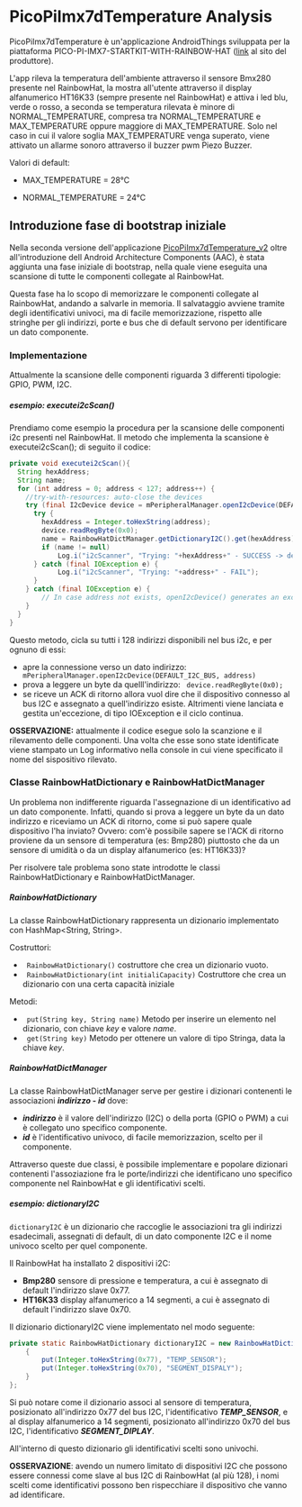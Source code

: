 # PicoPiImx7dTemperature Analysis

PicoPiImx7dTemperature è un'applicazione AndroidThings sviluppata per la piattaforma PICO-PI-IMX7-STARTKIT-WITH-RAINBOW-HAT ([link](https://shop.technexion.com/pico-pi-imx7-startkit-rainbow-hat.html) al sito del produttore).

L'app rileva la temperatura dell'ambiente attraverso il sensore Bmx280 presente nel RainbowHat, la mostra all'utente attraverso il display alfanumerico HT16K33 (sempre presente nel RainbowHat) e attiva i led blu, verde o rosso, a seconda se temperatura rilevata è minore di NORMAL_TEMPERATURE, compresa tra NORMAL_TEMPERATURE e MAX_TEMPERATURE oppure maggiore di MAX_TEMPERATURE. 
Solo nel caso in cui il valore soglia MAX_TEMPERATURE venga superato, viene attivato un allarme sonoro attraverso il buzzer pwm Piezo Buzzer.


Valori di default: 

- MAX_TEMPERATURE = 28°C

- NORMAL_TEMPERATURE = 24°C


## Introduzione fase di bootstrap iniziale

Nella seconda versione dell'applicazione [PicoPiImx7dTemperature_v2](https://github.com/AlessandroCosma/PicoPiTemperature_v2) oltre all'introduzione dell Android Architecture Components (AAC), è stata aggiunta una fase iniziale di bootstrap, nella quale viene eseguita una scansione di tutte le componenti collegate al RainbowHat.

Questa fase ha lo scopo di memorizzare le componenti collegate al RainbowHat, andando a salvarle in memoria. Il salvataggio avviene tramite degli identificativi univoci, ma di facile memorizzazione, rispetto alle stringhe per gli indirizzi, porte e bus che di default servono per identificare un dato componente.

### Implementazione

Attualmente la scansione delle componenti riguarda 3 differenti tipologie: GPIO, PWM, I2C.

##### esempio: executei2cScan()
Prendiamo come esempio la procedura per la scansione delle componenti i2c presenti nel RainbowHat.
Il metodo che implementa la scansione è executei2cScan(); di seguito il codice:


```java
private void executei2cScan(){
  String hexAddress;
  String name;
  for (int address = 0; address < 127; address++) {
    //try-with-resources: auto-close the devices
    try (final I2cDevice device = mPeripheralManager.openI2cDevice(DEFAULT_I2C_BUS, address)) {
      try {
        hexAddress = Integer.toHexString(address);
        device.readRegByte(0x0);
        name = RainbowHatDictManager.getDictionaryI2C().get(hexAddress);
        if (name != null)
            Log.i("i2cScanner", "Trying: "+hexAddress+" - SUCCESS -> device name = "+name);
      } catch (final IOException e) {
            Log.i("i2cScanner", "Trying: "+address+" - FAIL");
      }
    } catch (final IOException e) {
        // In case address not exists, openI2cDevice() generates an exception
    }
  }
}
 ```
Questo metodo, cicla su tutti i 128 indirizzi disponibili nel bus i2c, e per ognuno di essi:
* apre la connessione verso un dato indirizzo: ``` mPeripheralManager.openI2cDevice(DEFAULT_I2C_BUS, address)```
* prova a leggere un byte da quelll'indirizzo: ``` device.readRegByte(0x0);```
* se riceve un ACK di ritorno allora vuol dire che il dispositivo connesso al bus I2C e assegnato a quell'indirizzo esiste.
  Altrimenti viene lanciata e gestita un'eccezione, di tipo IOException e il ciclo continua.

**OSSERVAZIONE:** attualmente il codice esegue solo la scanzione e il rilevamento delle componenti. Una volta che esse sono state identificate viene stampato un Log informativo nella console in cui viene specificato il nome del sispositivo rilevato.

### Classe RainbowHatDictionary e RainbowHatDictManager
Un problema non indifferente riguarda l'assegnazione di un identificativo ad un dato componente. Infatti, quando si prova a leggere un byte da un dato indirizzo e riceviamo un ACK di ritorno, come si può sapere quale dispositivo l'ha inviato?
Ovvero: com'è possibile sapere se l'ACK di ritorno proviene da un sensore di temperatura (es: Bmp280) piuttosto che da un sensore di umidità o da un display alfanumerico (es: HT16K33)?

Per risolvere tale problema sono state introdotte le classi RainbowHatDictionary e RainbowHatDictManager.

##### RainbowHatDictionary
  La classe RainbowHatDictionary rappresenta un dizionario implementato con HashMap<String, String>.

  Costruttori:

  * ``` RainbowHatDictionary()``` costruttore che crea un dizionario vuoto.
  * ``` RainbowHatDictionary(int initialiCapacity)``` Costruttore che crea un dizionario con una certa capacità iniziale

  Metodi:

  * ``` put(String key, String name)``` Metodo per inserire un elemento nel dizionario, con chiave _key_ e valore _name_.
  * ``` get(String key)``` Metodo per ottenere un valore di tipo Stringa, data la chiave _key_.


##### RainbowHatDictManager
  La classe RainbowHatDictManager serve per gestire i dizionari contenenti le associazioni **_indirizzo - id_** dove:
  * **_indirizzo_** è il valore dell'indirizzo (I2C) o della porta (GPIO o PWM) a cui è collegato uno specifico componente.
  * **_id_** è l'identificativo univoco, di facile memorizzazion, scelto per il componente.


Attraverso queste due classi, è possibile implementare e popolare dizionari contenenti l'assoziazione fra le porte/indirizzi che identificano uno specifico componente nel RainbowHat e gli identificativi scelti.

##### esempio: dictionaryI2C
```dictionaryI2C``` è un dizionario che raccoglie le associazioni tra gli indirizzi esadecimali, assegnati di default, di un dato componente I2C e il nome univoco scelto per quel componente.

Il RainbowHat ha installato 2 dispositivi i2C:
* **Bmp280** sensore di pressione e temperatura, a cui è assegnato di default l'indirizzo slave 0x77.
* **HT16K33** display alfanumerico a 14 segmenti, a cui è assegnato di default l'indirizzo slave 0x70.

Il dizionario dictionaryI2C viene implementato nel modo seguente:
```java
private static RainbowHatDictionary dictionaryI2C = new RainbowHatDictionary(2){
    {
        put(Integer.toHexString(0x77), "TEMP_SENSOR");
        put(Integer.toHexString(0x70), "SEGMENT_DISPALY");
    }
};
```
Si può notare come il dizionario associ al sensore di temperatura, posizionato all'indirizzo 0x77 del bus I2C, l'identificativo **_TEMP_SENSOR_**, e al display alfanumerico a 14 segmenti, posizionato all'indirizzo 0x70 del bus I2C, l'identificativo **_SEGMENT_DIPLAY_**.

All'interno di questo dizionario gli identificativi scelti sono univochi.


**OSSERVAZIONE**: avendo un numero limitato di dispositivi I2C che possono essere connessi come slave al bus I2C di RainbowHat (al più 128), i nomi scelti come identificativi possono ben rispecchiare il dispositivo che vanno ad identificare. 










